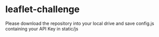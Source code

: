 # leaflet-challenge

Please download the repository into your local drive and save config.js containing your API Key in static/js